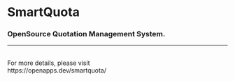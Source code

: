 # SmartQuota
<h3>OpenSource Quotation Management System. </h3>
<hr>
<br>For more details, please visit  
<br>https://openapps.dev/smartquota/
